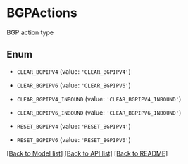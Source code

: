 # BGPActions

BGP action type

## Enum

* `CLEAR_BGPIPV4` (value: `'CLEAR_BGPIPV4'`)

* `CLEAR_BGPIPV6` (value: `'CLEAR_BGPIPV6'`)

* `CLEAR_BGPIPV4_INBOUND` (value: `'CLEAR_BGPIPV4_INBOUND'`)

* `CLEAR_BGPIPV6_INBOUND` (value: `'CLEAR_BGPIPV6_INBOUND'`)

* `RESET_BGPIPV4` (value: `'RESET_BGPIPV4'`)

* `RESET_BGPIPV6` (value: `'RESET_BGPIPV6'`)

[[Back to Model list]](../README.md#documentation-for-models) [[Back to API list]](../README.md#documentation-for-api-endpoints) [[Back to README]](../README.md)


